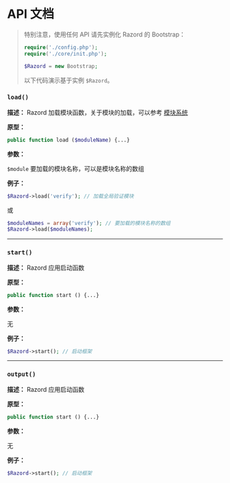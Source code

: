 # API 文档

> 特别注意，使用任何 API 请先实例化 Razord 的 Bootstrap：
> ```php
> require('./config.php');
> require('./core/init.php');
> 
> $Razord = new Bootstrap;
> ```
> 以下代码演示基于实例 `$Razord`。

### `load()`

**描述：** Razord 加载模块函数，关于模块的加载，可以参考 [模块系统](module.md)

**原型：**
```php
public function load ($moduleName) {...}
```

**参数：**

`$module` 要加载的模块名称，可以是模块名称的数组

**例子：**

```php
$Razord->load('verify'); // 加载全局验证模块
```
或
```php
$moduleNames = array('verify'); // 要加载的模块名称的数组
$Razord->load($moduleNames);
```
***

### `start()`

**描述：** Razord 应用启动函数

**原型：**
```php
public function start () {...}
```

**参数：**

无

**例子：**

```php
$Razord->start(); // 启动框架
```
***

### `output()`

**描述：** Razord 应用启动函数

**原型：**
```php
public function start () {...}
```

**参数：**

无

**例子：**

```php
$Razord->start(); // 启动框架
```
